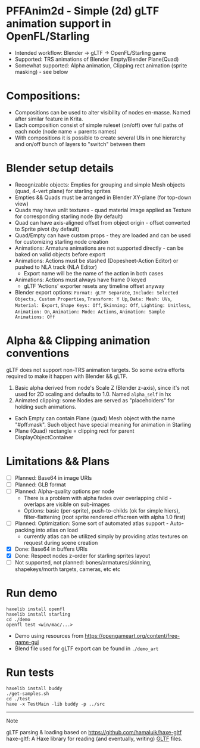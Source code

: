 # PFFAnim2d - Simple (2d) gLTF animation support in OpenFL/Starling
- Intended workflow: Blender -> gLTF -> OpenFL/Starling game
- Supported: TRS animations of Blender Empty/Blender Plane(Quad)
- Somewhat supported: Alpha animation, Clipping rect animation (sprite masking) - see below

# Compositions:
- Compositions can be used to alter visibility of nodes en-masse. Named after similar feature in Krita.
- Each composition consist of simple ruleset (on/off) over full paths of each node (node name + parents names)
- With compositions it is possible to create several UIs in one hierarchy and on/off bunch of layers to "switch" between them

# Blender setup details
- Recognizable objects: Empties for grouping and simple Mesh objects (quad, 4-vert plane) for starling sprites
- Empties && Quads must be arranged in Blender XY-plane (for top-down view)
- Quads may have unlit textures - quad material image applied as Texture for corresponding starling node (by default)
- Quad can have axis-aligned offset from object origin - offset converted to Sprite pivot (by default)
- Quad/Empty can have custom props - they are loaded and can be used for customizing starling node creation
- Animations: Armature animations are not supported directly - can be baked on valid objects before export
- Animations: Actions must be stashed (Dopesheet-Action Editor) or pushed to NLA track (NLA Editor)
  - Export name will be the name of the action in both cases
- Animations: Actions must always have frame 0 keyed
  - gLTF 'Actions' exporter resets any timeline offset anyway
- Blender export options: `Format: gLTF Separate`, `Include: Selected Objects, Custom Properties`, `Transform: Y Up`, `Data: Mesh: UVs`, `Material: Export`, `Shape Keys: Off`, `Skinning: Off`, `Lighting: Unitless`, `Animation: On`, `Animation: Mode: Actions`, `Animation: Sample Animations: Off`

# Alpha && Clipping animation conventions

gLTF does not support non-TRS animation targets. So some extra efforts required to make it happen with Blender && gLTF.
1) Basic alpha derived from node's Scale Z (Blender z-axis), since it's not used for 2D scaling and defaults to 1.0. Named `alpha_self` in hx
2) Animated clipping: some Nodes are served as "placeholders" for holding such animations.
- Each Empty can contain Plane (quad) Mesh object with the name "#pff:mask". Such object have special meaning for animation in Starling
- Plane (Quad) rectangle = clipping rect for parent DisplayObjectContainer

# Limitations && Plans

- [ ] Planned: Base64 in image URIs
- [ ] Planned: GLB format
- [ ] Planned: Alpha-quality options per node
  - There is a problem with alpha fades over overlapping child - overlaps are visible on sub-images
  - Options: basic (per-sprite), push-to-childs (ok for simple hiers), filter-flattening (root sprite rendered offscreen with alpha 1.0 first)
- [ ] Planned: Optimization: Some sort of automated atlas support - Auto-packing into atlas on load
  - currently atlas can be utilized simply by providing atlas textures on request during scene creation
- [x] Done: Base64 in buffers URIs
- [x] Done: Respect nodes z-order for starling sprites layout
- [ ] Not supported, not planned: bones/armatures/skinning, shapekeys/morth targets, cameras, etc etc

# Run demo

```
haxelib install openfl
haxelib install starling
cd ./demo
openfl test <win/mac/...>
```

- Demo using resources from https://opengameart.org/content/free-game-gui
- Blend file used for gLTF export can be found in `./demo_art`

# Run tests

```
haxelib install buddy
./get-samples.sh
cd ./test
haxe -x TestMain -lib buddy -p ../src
```

---

> [!NOTE]
> gLTF parsing & loading based on https://github.com/hamaluik/haxe-gltf
> haxe-gltf: A Haxe library for reading (and eventually, writing) [GLTF](https://github.com/KhronosGroup/glTF) files.

